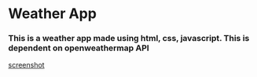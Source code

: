 <h1>Weather App</h1>

<h3>This is a weather app made using html, css, javascript. This is dependent on openweathermap API</h3>

[screenshot](./ss.png)
